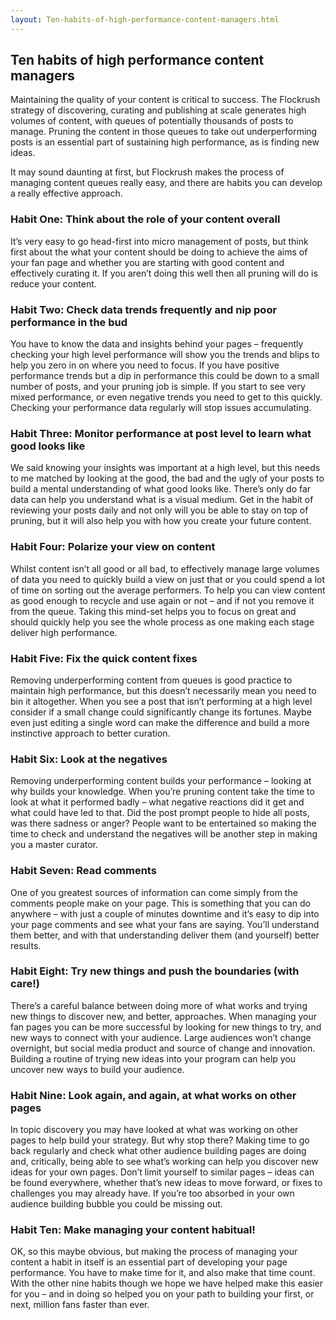 ```yaml
---
layout: Ten-habits-of-high-performance-content-managers.html
---
```


<div class="ui left vertical stripe segment">
  <div class="ui left text container">
  <h2>Ten habits of high performance content managers</h2>
  <p>Maintaining the quality of your content is critical to success. The Flockrush strategy of discovering, curating and publishing at scale generates high volumes of content, with queues of potentially thousands of posts to manage. Pruning the content
      in those queues to take out underperforming posts is an essential part of sustaining high performance, as is finding new ideas.</p>
  <p>
      It may sound daunting at first, but Flockrush makes the process of managing content queues really easy, and there are habits you can develop a really effective approach.</p>
  <h3 id="habitone" class="green">Habit One: Think about the role of your content overall</h3>
  <p>
      It’s very easy to go head-first into micro management of posts, but think first about the what your content should be doing to achieve the aims of your fan page and whether you are starting with good content and effectively curating it. If you aren’t
      doing this well then all pruning will do is reduce your content.</p>
  <h3 id="habittwo" class="green">Habit Two: Check data trends frequently and nip poor performance in the bud
    </h3>
  <p>You have to know the data and insights behind your pages – frequently checking your high level performance will show you the trends and blips to help you zero in on where you need to focus. If you have positive performance trends but a dip in performance
      this could be down to a small number of posts, and your pruning job is simple. If you start to see very mixed performance, or even negative trends you need to get to this quickly. Checking your performance data regularly will stop issues accumulating.</p>
  <h3 id="habitthree" class="green">Habit Three: Monitor performance at post level to learn what good looks like
    </h3>
  <p>We said knowing your insights was important at a high level, but this needs to me matched by looking at the good, the bad and the ugly of your posts to build a mental understanding of what good looks like. There’s only do far data can help you understand
      what is a visual medium. Get in the habit of reviewing your posts daily and not only will you be able to stay on top of pruning, but it will also help you with how you create your future content.</p>
  <h3 id="habitfour" class="green">Habit Four: Polarize your view on content
    </h3>
  <p>Whilst content isn’t all good or all bad, to effectively manage large volumes of data you need to quickly build a view on just that or you could spend a lot of time on sorting out the average performers. To help you can view content as good enough
      to recycle and use again or not – and if not you remove it from the queue. Taking this mind-set helps you to focus on great and should quickly help you see the whole process as one making each stage deliver high performance.</p>
  <h3 id="habitfive" class="green">Habit Five: Fix the quick content fixes
    </h3>
  <p>Removing underperforming content from queues is good practice to maintain high performance, but this doesn’t necessarily mean you need to bin it altogether. When you see a post that isn’t performing at a high level consider if a small change could
      significantly change its fortunes. Maybe even just editing a single word can make the difference and build a more instinctive approach to better curation.</p>
  <h3 id="habitsix" class="green">Habit Six: Look at the negatives
    </h3>
  <p>Removing underperforming content builds your performance – looking at why builds your knowledge. When you’re pruning content take the time to look at what it performed badly – what negative reactions did it get and what could have led to that. Did
      the post prompt people to hide all posts, was there sadness or anger? People want to be entertained so making the time to check and understand the negatives will be another step in making you a master curator.</p>
  <h3 id="habitseven" class="green">Habit Seven: Read comments
    </h3>
  <p>One of you greatest sources of information can come simply from the comments people make on your page. This is something that you can do anywhere – with just a couple of minutes downtime and it’s easy to dip into your page comments and see what your
      fans are saying. You’ll understand them better, and with that understanding deliver them (and yourself) better results. </p>
  <h3 id="habiteight" class="green">Habit Eight: Try new things and push the boundaries (with care!)
    </h3>
  <p>There’s a careful balance between doing more of what works and trying new things to discover new, and better, approaches. When managing your fan pages you can be more successful by looking for new things to try, and new ways to connect with your audience.
      Large audiences won’t change overnight, but social media product and source of change and innovation. Building a routine of trying new ideas into your program can help you uncover new ways to build your audience.</p>
  <h3 id="habitnine" class="green">Habit Nine: Look again, and again, at what works on other pages
    </h3>
  <p>In topic discovery you may have looked at what was working on other pages to help build your strategy. But why stop there? Making time to go back regularly and check what other audience building pages are doing and, critically, being able to see what’s
      working can help you discover new ideas for your own pages. Don’t limit yourself to similar pages – ideas can be found everywhere, whether that’s new ideas to move forward, or fixes to challenges you may already have. If you’re too absorbed in your
      own audience building bubble you could be missing out.</p>
  <h3 id="habitten" class="green">Habit Ten: Make managing your content habitual!
    </h3>
  <p>OK, so this maybe obvious, but making the process of managing your content a habit in itself is an essential part of developing your page performance. You have to make time for it, and also make that time count. With the other nine habits though we
      hope we have helped make this easier for you – and in doing so helped you on your path to building your first, or next, million fans faster than ever.</p>
</div>
</div>
